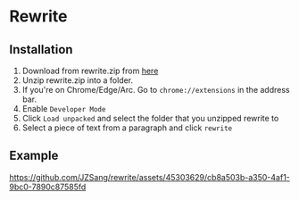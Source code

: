 # Rewrite
## Installation
1. Download from rewrite.zip from [here](https://github.com/JZSang/rewrite/releases/tag/0.1)
2. Unzip rewrite.zip into a folder.
3. If you're on Chrome/Edge/Arc. Go to `chrome://extensions` in the address bar.
4. Enable `Developer Mode`
5. Click `Load unpacked` and select the folder that you unzipped rewrite to
6. Select a piece of text from a paragraph and click `rewrite`

## Example
https://github.com/JZSang/rewrite/assets/45303629/cb8a503b-a350-4af1-9bc0-7890c87585fd

